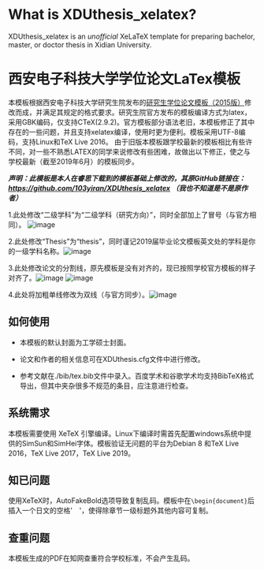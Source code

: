 # What is XDUthesis_xelatex?

XDUthesis_xelatex is an *unofficial* XeLaTeX template for preparing bachelor, master, or doctor thesis in Xidian University.

# 西安电子科技大学学位论文LaTex模板

本模板根据西安电子科技大学研究生院发布的[研究生学位论文模板（2015版）](http://gr.xidian.edu.cn/system/_content/download.jsp?urltype=news.DownloadAttachUrl&owner=1281831001&wbfileid=2041391)修改而成，并满足其规定的格式要求。研究生院官方发布的模板编译方式为latex，采用GBK编码，仅支持CTeX(2.9.2)。官方模板部分语法老旧，本模板修正了其中存在的一些问题，并且支持xelatex编译，使用时更为便利。模板采用UTF-8编码，支持Linux和TeX Live 2016。
由于旧版本模板跟学校最新的模板相比有些许不同，对一些不熟悉LATEX的同学来说修改有些困难，故做出以下修正，使之与学校最新（截至2019年6月）的模板同步。

***声明：此模板是本人在睿思下载到的模板基础上修改的，其原GitHub链接在：https://github.com/103yiran/XDUthesis_xelatex （我也不知道是不是原作者）***

1.此处修改“二级学科”为“二级学科（研究方向）”，同时全部加上了冒号（与官方相同）。
![image](https://github.com/Wangfakui/XDUthesis_xelatex-master-2019/blob/master/figures/1.jpg)

2.此处修改“Thesis”为“thesis”，同时谨记2019届毕业论文模板英文处的学科是你的一级学科名称。![image](https://github.com/Wangfakui/XDUthesis_xelatex-master-2019/blob/master/figures/2.jpg)

3.此处修改论文的分割线，原先模板是没有对齐的，现已按照学校官方模板的样子对齐了。![image](https://github.com/Wangfakui/XDUthesis_xelatex-master-2019/blob/master/figures/3.jpg) ![image](https://github.com/Wangfakui/XDUthesis_xelatex-master-2019/blob/master/figures/4.jpg)

4.此处将加粗单线修改为双线（与官方同步）。![image](https://github.com/Wangfakui/XDUthesis_xelatex-master-2019/blob/master/figures/5.jpg)


## 如何使用

* 本模板的默认封面为工学硕士封面。

* 论文和作者的相关信息可在XDUthesis.cfg文件中进行修改。

* 参考文献在./bib/tex.bib文件中录入。百度学术和谷歌学术均支持BibTeX格式导出，但其中夹杂很多不规范的条目，应注意进行检查。


## 系统需求

本模板需要使用 XeTeX 引擎编译。Linux下编译时需首先配置windows系统中提供的SimSun和SimHei字体。模板验证无问题的平台为Debian 8 和TeX Live 2016，TeX Live 2017，TeX Live 2019。

## 知已问题
使用XeTeX时，AutoFakeBold选项导致复制乱码。模板中在`\begin{document}`后插入一个日文的空格'　'，使得除章节一级标题外其他内容可复制。

## 查重问题
本模板生成的PDF在知网查重符合学校标准，不会产生乱码。

